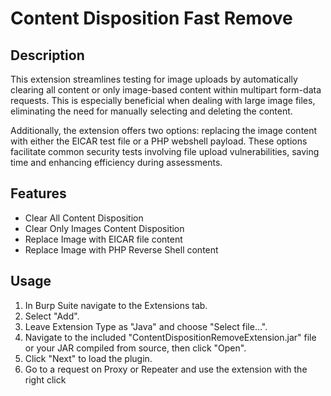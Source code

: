 # Content Disposition Fast Remove

## Description

This extension streamlines testing for image uploads by automatically clearing all content or only image-based content within multipart form-data requests. This is especially beneficial when dealing with large image files, eliminating the need for manually selecting and deleting the content.

Additionally, the extension offers two options: replacing the image content with either the EICAR test file or a PHP webshell payload. These options facilitate common security tests involving file upload vulnerabilities, saving time and enhancing efficiency during assessments.

## Features

- Clear All Content Disposition
- Clear Only Images Content Disposition
- Replace Image with EICAR file content
- Replace Image with PHP Reverse Shell content

## Usage

1. In Burp Suite navigate to the Extensions tab.
2. Select "Add".
3. Leave Extension Type as "Java" and choose "Select file…".
4. Navigate to the included "ContentDispositionRemoveExtension.jar" file or your JAR compiled
from source, then click "Open".
5. Click "Next" to load the plugin.
6. Go to a request on Proxy or Repeater and use the extension with the right click

